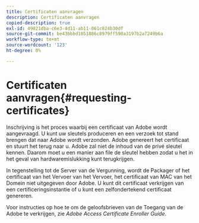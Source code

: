 ```yaml
---
title: Certificaten aanvragen
description: Certificaten aanvragen
copied-description: true
exl-id: 49021dba-c6e3-4d11-ab11-061c824b30df
source-git-commit: be43bbbd1051886c8979ff590a3197b2a7249b6a
workflow-type: tm+mt
source-wordcount: '123'
ht-degree: 0%

---
```


# Certificaten aanvragen{#requesting-certificates}

Inschrijving is het proces waarbij een certificaat van Adobe wordt aangevraagd. U kunt uw sleutels produceren en een verzoek tot stand brengen dat naar Adobe wordt verzonden. Adobe genereert het certificaat en stuurt het terug naar u. Adobe zal niet de inhoud van de privé sleutel kennen. Daarom moet u een manier aan file de sleutel hebben zodat u het in het geval van hardwaremislukking kunt terugkrijgen.

In tegenstelling tot de Server van de Vergunning, wordt de Packager of het certificaat van het Vervoer van het Vervoer, het certificaat van MAC van het Domein niet uitgegeven door Adobe. U kunt dit certificaat verkrijgen van een certificeringsinstantie of u kunt een zelfondertekend certificaat genereren.

Voor instructies op hoe te om de geloofsbrieven van de Toegang van de Adobe te verkrijgen, zie *Adobe Access Certificate Enroller Guide*.
